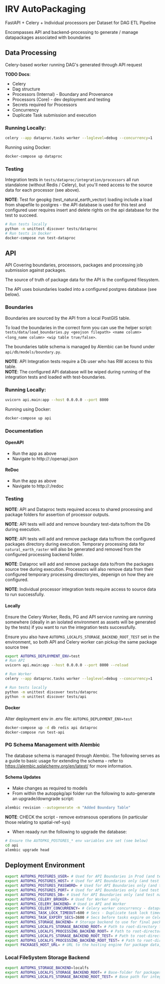 # IRV AutoPackaging

FastAPI + Celery + Individual processors per Dataset for DAG ETL Pipeline

Encompasses API and backend-processing to generate / manage datapackages associated with boundaries

## Data Processing

Celery-based worker running DAG's generated through API request

__TODO Docs__:

* Celery
* Dag structure
* Processors (Internal) - Boundary and Provenance 
* Processors (Core) - dev deployment and testing
* Secrets required for Processors
* Concurrency
* Duplicate Task submission and execution

### Running Locally:

```bash
celery --app dataproc.tasks worker --loglevel=debug --concurrency=1
```

Running using Docker:

```bash
docker-compose up dataproc
```

### Testing

Integration tests in `tests/dataproc/integration/processors` all run standalone (without Redis / Celery), but you'll need access to the source data for each processor (see above).

__NOTE__: Test for geopkg (test_natural_earth_vector) loading include a load from shapefile to postgres - the API database is used for this test and configured user requires insert and delete rights on the api database for the test to succeed.

```bash
# Run tests locally
python -m unittest discover tests/dataproc
# Run tests in Docker
docker-compose run test-dataproc
```

## API

API Covering boundaries, processors, packages and processing job submission against packages.

The source of truth of package data for the API is the configured filesystem.

The API uses boiundaries loaded into a configured postgres database (see below).

### Boundaries

Boundaries are sourced by the API from a local PostGIS table.

To load the boundaries in the correct form you can use the helper script: `tests/data/load_boundaries.py <geojson filepath> <name column> <long_name column> <wip table true/false>`.

The boundaries table schema is managed by Alembic can be found under `api/db/models/boundary.py`.

__NOTE__: API Integration tests require a Db user who has RW access to this table.  
__NOTE__: The configured API database will be wiped during running of the integration tests and loaded with test-boundaries.

### Running Locally:

```bash
uvicorn api.main:app --host 0.0.0.0 --port 8000
```

Running using Docker:

```bash
docker-compose up api
```

### Documentation

#### OpenAPI

* Run the app as above
* Navigate to http://<host>:<port>/openapi.json

#### ReDoc

* Run the app as above
* Navigate to http://<host>:<port>/redoc

### Testing

__NOTE__: API and Dataproc tests required access to shared processing and package folders for assertion of processor outputs.

__NOTE__: API tests will add and remove boundary test-data to/from the Db during execution.

__NOTE__: API tests will add and remove package data to/from the configured packages directory during execution.  Temporary processing data for `natural_earth_raster` will also be generated and removed from the configured processing backend folder.

__NOTE__: Dataproc will add and remove package data to/from the packages source tree during execution.  Processors will also remove data from their configured temporary processing directoryies, depenign on how they are configured.

__NOTE__: Individual processor integration tests require access to source data to run successfully.

#### Locally

Ensure the Celery Worker, Redis, PG and API service running are running somewhere (ideally in an isolated environment as assets will be generated by the tests) if you want to run the integration tests successfully.

Ensure you also have `AUTOPKG_LOCALFS_STORAGE_BACKEND_ROOT_TEST` set in the environment, so both API and Celery worker can pickup the same package source tree

```bash
export AUTOPKG_DEPLOYMENT_ENV=test
# Run API
uvicorn api.main:app --host 0.0.0.0 --port 8000 --reload

# Run Worker 
celery --app dataproc.tasks worker --loglevel=debug --concurrency=1

# Run tests locally
python -m unittest discover tests/dataproc
python -m unittest discover tests/api
```

#### Docker

Alter deployment env in .env file: `AUTOPKG_DEPLOYMENT_ENV=test`

```bash
docker-compose up -d db redis api dataproc
docker-compose run test-api
```

### PG Schema Management with Alembic

The database schema is managed through Alembic.  The following serves as a guide to basic usage for extending the schema - refer to https://alembic.sqlalchemy.org/en/latest/ for more information.

#### Schema Updates

* Make changes as required to models
* From within the autoppkg/api folder run the following to auto-generate an upgrade/downgrade script:

```bash
alembic revision --autogenerate -m "Added Boundary Table"
```

__NOTE__: CHECK the script - remove extransous operations (in particular those relating to spatial-ref-sys)

* When reaady run the following to upgrade the database:

```bash
# Ensure the AUTOPKG_POSTGRES_* env variables are set (see below)
cd api
alembic upgrade head
```

## Deployment Environment

```bash
export AUTOPKG_POSTGRES_USER= # Used for API Boundaries in Prod (and test natural_earth_vector processor in Worker)
export AUTOPKG_POSTGRES_HOST= # Used for API Boundaries only (and test natural_earth_vector processor in Worker)
export AUTOPKG_POSTGRES_PASSWORD= # Used for API Boundaries only (and test natural_earth_vector processor in Worker)
export AUTOPKG_POSTGRES_PORT= # Used for API Boundaries only (and test natural_earth_vector processor in Worker)
export AUTOPKG_POSTGRES_DB= # Used for API Boundaries only (and test natural_earth_vector processor in Worker)
export AUTOPKG_CELERY_BROKER= # Used for Worker only
export AUTOPKG_CELERY_BACKEND= # Used in API and Worker
export AUTOPKG_CELERY_CONCURRENCY= # Celery worker concurrency - dataproc only
export AUTOPKG_TASK_LOCK_TIMEOUT=600 # Secs - Duplicate task lock timeout (blocks duplicate processors from executing for this time)
export AUTOPKG_TASK_EXPIRY_SECS=3600 # Secs before tasks expire on Celery - dataproc only
export AUTOPKG_STORAGE_BACKEND= # Storage backend to use for final packages (see additional backend-specific flags below for more info).  Used in API and Worker
export AUTOPKG_LOCALFS_STORAGE_BACKEND_ROOT= # Path to root-directory for packages.  Used in API and Worker
export AUTOPKG_LOCALFS_PROCESSING_BACKEND_ROOT= # Path to root-directory for local interim processing data.  Used by Worker only
export AUTOPKG_LOCALFS_STORAGE_BACKEND_ROOT_TEST= # Path to root-directory for packages when running integration tests.  Used in API and Worker
export AUTOPKG_LOCALFS_PROCESSING_BACKEND_ROOT_TEST= # Path to root-directory for local interim processing data when running integration tests.  Used by Worker only
export PACKAGES_HOST_URL= # URL to the hosting engine for package data, e.g. http://localhost
```

### Local FileSystem Storage Backend

```bash
export AUTOPKG_STORAGE_BACKEND=localfs
export AUTOPKG_LOCALFS_STORAGE_BACKEND_ROOT= # Base-folder for packages
export AUTOPKG_LOCALFS_STORAGE_BACKEND_ROOT_TEST= # Base path for integration-test package data
```